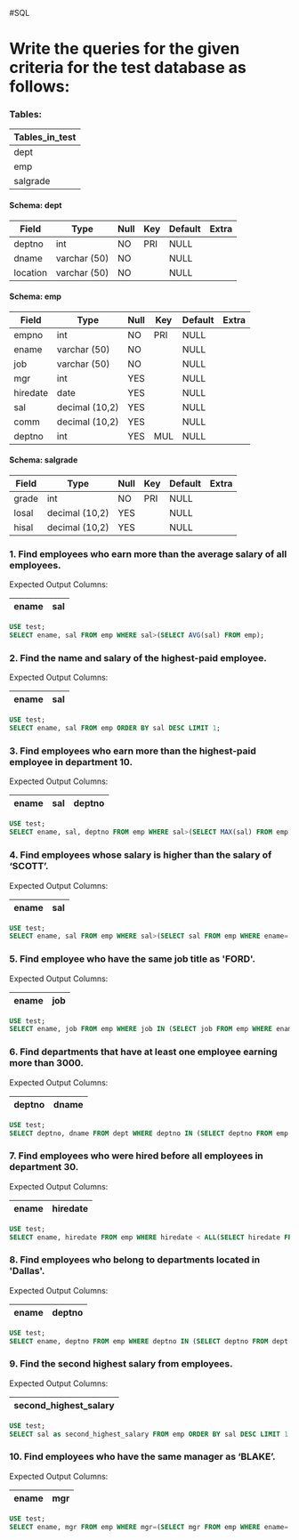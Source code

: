 #SQL

# Write the queries for the given criteria for the test database as follows:

### Tables:

| Tables_in_test |
| -------------- |
| dept           |
| emp            |
| salgrade       | 

#### Schema: dept
| Field    | Type         | Null | Key | Default | Extra |
| -------- | ------------ | ---- | --- | ------- | ----- |
| deptno   | int          | NO   | PRI | NULL    |       |
| dname    | varchar (50) | NO   |     | NULL    |       |
| location | varchar (50) | NO   |     | NULL    |       |

#### Schema: emp
| Field    | Type           | Null | Key | Default | Extra |
| -------- | -------------- | ---- | --- | ------- | ----- |
| empno    | int            | NO   | PRI | NULL    |       |
| ename    | varchar (50)   | NO   |     | NULL    |       |
| job      | varchar (50)   | NO   |     | NULL    |       |
| mgr      | int            | YES  |     | NULL    |       |
| hiredate | date           | YES  |     | NULL    |       |
| sal      | decimal (10,2) | YES  |     | NULL    |       |
| comm     | decimal (10,2) | YES  |     | NULL    |       |
| deptno   | int            | YES  | MUL | NULL    |       |

#### Schema: salgrade
| Field | Type           | Null | Key | Default | Extra |
| ----- | -------------- | ---- | --- | ------- | ----- |
| grade | int            | NO   | PRI | NULL    |       |
| losal | decimal (10,2) | YES  |     | NULL    |       |
| hisal | decimal (10,2) | YES  |     | NULL    |       |

###  1. Find employees who earn more than the average salary of all employees.

Expected Output Columns:

| ename | sal | 
| ----- | --- |

```sql
USE test; 
SELECT ename, sal FROM emp WHERE sal>(SELECT AVG(sal) FROM emp);
```


###  2. Find the name and salary of the highest-paid employee.

Expected Output Columns:

| ename | sal | 
| ----- | --- |

```sql
USE test;
SELECT ename, sal FROM emp ORDER BY sal DESC LIMIT 1;
```

### 3. Find employees who earn more than the highest-paid employee in department 10.

Expected Output Columns:

| ename | sal | deptno | 
| ----- | --- | ------ |

```sql
USE test;
SELECT ename, sal, deptno FROM emp WHERE sal>(SELECT MAX(sal) FROM emp WHERE deptno=10);
```

### 4. Find employees whose salary is higher than the salary of ‘SCOTT’.

Expected Output Columns:

| ename | sal |
| ----- | --- |

```sql
USE test;
SELECT ename, sal FROM emp WHERE sal>(SELECT sal FROM emp WHERE ename='SCOTT');
```

### 5. Find employee who have the same job title as 'FORD'.

Expected Output Columns:

| ename | job |
| ----- | --- |

```sql
USE test;
SELECT ename, job FROM emp WHERE job IN (SELECT job FROM emp WHERE ename='FORD');
```

### 6. Find departments that have at least one employee earning more than 3000.

Expected Output Columns:

| deptno | dname | 
| ------ | ----- |

```sql
USE test;
SELECT deptno, dname FROM dept WHERE deptno IN (SELECT deptno FROM emp WHERE sal > 3000); 
```

### 7. Find employees who were hired before all employees in department 30.

Expected Output Columns:

| ename | hiredate | 
| ----- | -------- |

```sql
USE test;
SELECT ename, hiredate FROM emp WHERE hiredate < ALL(SELECT hiredate FROM emp WHERE deptno=30); 
```

### 8. Find employees who belong to departments located in 'Dallas'.

Expected Output Columns:

| ename | deptno | 
| ----- | ------ |

```sql
USE test;
SELECT ename, deptno FROM emp WHERE deptno IN (SELECT deptno FROM dept WHERE location='Dallas');
```

### 9. Find the second highest salary from employees.

Expected Output Columns:

| second_highest_salary | 
| --------------------- | 

```sql
USE test;
SELECT sal as second_highest_salary FROM emp ORDER BY sal DESC LIMIT 1 OFFSET 1;
```

### 10. Find employees who have the same manager as ‘BLAKE’.

Expected Output Columns:

| ename | mgr |
| ----- | --- |

```sql
USE test;
SELECT ename, mgr FROM emp WHERE mgr=(SELECT mgr FROM emp WHERE ename='BLAKE') AND ename!='BLAKE';
```
